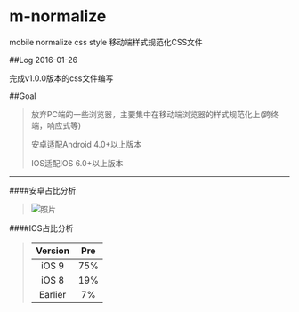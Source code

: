 # m-normalize
mobile normalize css style
移动端样式规范化CSS文件

##Log
2016-01-26

完成v1.0.0版本的css文件编写


##Goal
> 放弃PC端的一些浏览器，主要集中在移动端浏览器的样式规范化上(跨终端，响应式等)
> 
> 安卓适配Android 4.0+以上版本
> 
> IOS适配IOS 6.0+以上版本
> 


******
####安卓占比分析
> ![照片](http://img1.mydrivers.com/img/20151106/s_be1314d40ba5409e8d0865df5dc20474.jpg "安卓")

####IOS占比分析
> | Version   | Pre    |
> |:---------:|:------:|
> | iOS 9     | 75%    |
> | iOS 8     | 19%    |
> | Earlier   | 7%     |